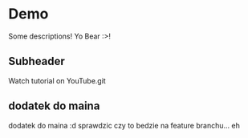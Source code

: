 # Demo

Some descriptions! Yo Bear :>!

## Subheader

Watch tutorial on YouTube.git

## dodatek do maina

dodatek do maina :d sprawdzic czy to bedzie na feature branchu... eh
